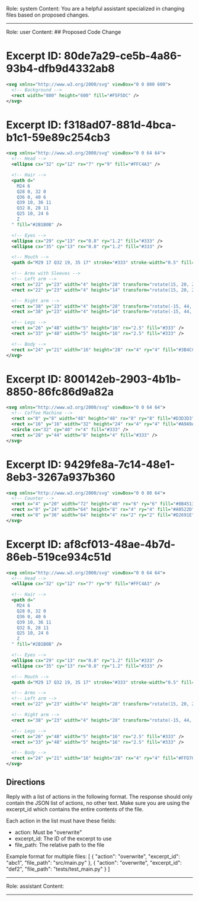 Role: system
Content: You are a helpful assistant specialized in changing files based on proposed changes.
__________________
Role: user
Content: ## Proposed Code Change
# Excerpt ID: 80de7a29-ce5b-4a86-93b4-dfb9d4332ab8
```svg assets/svgs/background.svg
<svg xmlns="http://www.w3.org/2000/svg" viewBox="0 0 800 600">
  <!-- Background -->
  <rect width="800" height="600" fill="#F5F5DC" />
</svg>
```

# Excerpt ID: f318ad07-881d-4bca-b1c1-59e89c254cb3
```svg assets/svgs/barista.svg
<svg xmlns="http://www.w3.org/2000/svg" viewBox="0 0 64 64">
  <!-- Head -->
  <ellipse cx="32" cy="12" rx="7" ry="9" fill="#FFC4A3" />

  <!-- Hair -->
  <path d="
    M24 6 
    Q28 0, 32 0 
    Q36 0, 40 6 
    Q39 10, 36 11 
    Q32 8, 28 11 
    Q25 10, 24 6 
    Z
  " fill="#2B1B0B" />

  <!-- Eyes -->
  <ellipse cx="29" cy="13" rx="0.8" ry="1.2" fill="#333" />
  <ellipse cx="35" cy="13" rx="0.8" ry="1.2" fill="#333" />

  <!-- Mouth -->
  <path d="M29 17 Q32 19, 35 17" stroke="#333" stroke-width="0.5" fill="none" />

  <!-- Arms with Sleeves -->
  <!-- Left arm -->
  <rect x="22" y="23" width="4" height="28" transform="rotate(15, 20, 25)" fill="#FFC4A3" rx="2.5" />
  <rect x="22" y="23" width="4" height="14" transform="rotate(15, 20, 25)" fill="#3B4CCA" rx="2.5" />

  <!-- Right arm -->
  <rect x="38" y="23" width="4" height="28" transform="rotate(-15, 44, 25)" fill="#FFC4A3" rx="2.5" />
  <rect x="38" y="23" width="4" height="14" transform="rotate(-15, 44, 25)" fill="#3B4CCA" rx="2.5" />

  <!-- Legs -->
  <rect x="26" y="48" width="5" height="16" rx="2.5" fill="#333" />
  <rect x="33" y="48" width="5" height="16" rx="2.5" fill="#333" />

  <!-- Body -->
  <rect x="24" y="21" width="16" height="28" rx="4" ry="4" fill="#3B4CCA" />
</svg>
```

# Excerpt ID: 800142eb-2903-4b1b-8850-86fc86d9a82a
```svg assets/svgs/coffee_machine.svg
<svg xmlns="http://www.w3.org/2000/svg" viewBox="0 0 64 64">
  <!-- Coffee Machine -->
  <rect x="8" y="8" width="48" height="48" rx="8" ry="8" fill="#D3D3D3" />
  <rect x="16" y="16" width="32" height="24" rx="4" ry="4" fill="#A9A9A9" />
  <circle cx="32" cy="40" r="4" fill="#333" />
  <rect x="28" y="44" width="8" height="4" fill="#333" />
</svg>
```

# Excerpt ID: 9429fe8a-7c14-48e1-8eb3-3267a937b360
```svg assets/svgs/counter.svg
<svg xmlns="http://www.w3.org/2000/svg" viewBox="0 0 80 64">
  <!-- Counter -->
  <rect x="4" y="20" width="72" height="40" rx="6" ry="6" fill="#8B4513" />
  <rect x="8" y="24" width="64" height="8" rx="4" ry="4" fill="#A0522D" />
  <rect x="8" y="36" width="64" height="4" rx="2" ry="2" fill="#D2691E" />
</svg>
```

# Excerpt ID: af8cf013-48ae-4b7d-86eb-519ce934c51d
```svg assets/svgs/customer.svg
<svg xmlns="http://www.w3.org/2000/svg" viewBox="0 0 64 64">
  <!-- Head -->
  <ellipse cx="32" cy="12" rx="7" ry="9" fill="#FFC4A3" />

  <!-- Hair -->
  <path d="
    M24 6 
    Q28 0, 32 0 
    Q36 0, 40 6 
    Q39 10, 36 11 
    Q32 8, 28 11 
    Q25 10, 24 6 
    Z
  " fill="#2B1B0B" />

  <!-- Eyes -->
  <ellipse cx="29" cy="13" rx="0.8" ry="1.2" fill="#333" />
  <ellipse cx="35" cy="13" rx="0.8" ry="1.2" fill="#333" />

  <!-- Mouth -->
  <path d="M29 17 Q32 19, 35 17" stroke="#333" stroke-width="0.5" fill="none" />

  <!-- Arms -->
  <!-- Left arm -->
  <rect x="22" y="23" width="4" height="28" transform="rotate(15, 20, 25)" fill="#FFC4A3" rx="2.5" />

  <!-- Right arm -->
  <rect x="38" y="23" width="4" height="28" transform="rotate(-15, 44, 25)" fill="#FFC4A3" rx="2.5" />

  <!-- Legs -->
  <rect x="26" y="48" width="5" height="16" rx="2.5" fill="#333" />
  <rect x="33" y="48" width="5" height="16" rx="2.5" fill="#333" />

  <!-- Body -->
  <rect x="24" y="21" width="16" height="28" rx="4" ry="4" fill="#FFD700" />
</svg>
```

## Directions
Reply with a list of actions in the following format. The response should only contain the JSON list of actions, no other text.
Make sure you are using the excerpt_id which contains the entire contents of the file.

Each action in the list must have these fields:
- action: Must be "overwrite"
- excerpt_id: The ID of the excerpt to use
- file_path: The relative path to the file

Example format for multiple files:
[
    {
        "action": "overwrite",
        "excerpt_id": "abc1",
        "file_path": "src/main.py"
    },
    {
        "action": "overwrite",
        "excerpt_id": "def2",
        "file_path": "tests/test_main.py"
    }
]
__________________
Role: assistant
Content: 
__________________

